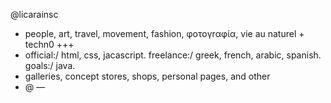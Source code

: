 @licarainsc
- people, art, travel, movement, fashion, φoτογrαφία, vie au naturel + techn0 +++ 
- official:/ html, css, jacascript. freelance:/ greek, french, arabic, spanish. goals:/ java. 
- galleries, concept stores, shops, personal pages, and other
- @ —

<!---
licarainsc/licarainsc is a ✨ special ✨ repository because its `README.md` (this file) appears on your GitHub profile.
You can click the Preview link to take a look at your changes.
--->
